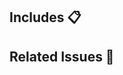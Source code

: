 ## Includes 📋

<!-- What does this PR includes? Use bulleted list. -->

## Related Issues 🔎

<!-- What issues does this PR fix or reference? You may use "Closes #<issue number>" to automatically close the issue when this PR is merged. -->

<!-- ## Notes 📝 -->
<!-- Additional notes or implementation details. -->

<!-- ## Screenshots 📸 -->
<!-- Use the following table template to add mobile screenshots. -->
<!--
|     |     |
| --- | --- |
-->
